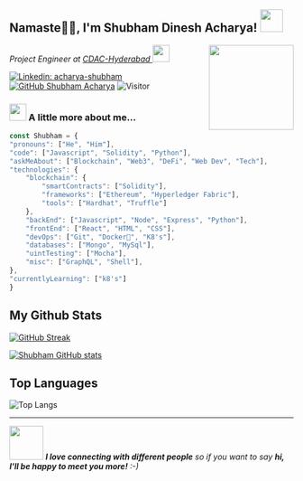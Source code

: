 <h2>  Namaste🙏🏻, I'm Shubham Dinesh Acharya! <img src="https://media1.giphy.com/media/Art6YZ7HfLhFiHPk2U/giphy.gif" width="40"></h2>
<img align=right src="https://media.giphy.com/media/M9gbBd9nbDrOTu1Mqx/giphy.gif" width="150">
<p><em>Project Engineer at <a href="https://cdac.in/index.aspx">CDAC-Hyderabad
</a><img src="https://media3.giphy.com/media/v1.Y2lkPTc5MGI3NjExMXV2aWhuNmpwaHZvOWt1Nm8xcnN0OXVhN2M4dXVqbDdhaDZ4cG5sZyZlcD12MV9pbnRlcm5hbF9naWZfYnlfaWQmY3Q9cw/cIn5fTcjnKhStIeAef/giphy.gif" width="30"> 
</em></p>
<em></em>
<p></p>
<p></p>


[![Linkedin: acharya-shubham](https://img.shields.io/badge/-acharyashubham-blue?style=flat-square&logo=Linkedin&logoColor=white&link=https://www.linkedin.com/in/acharya-shubham/)](www.linkedin.com/in/acharya-shubham)
[![GitHub Shubham Acharya](https://img.shields.io/github/followers/shubhamacharya?label=follow&style=social)](https://github.com/shubhamacharya)
![Visitor](https://visitor-badge.laobi.icu/badge?page_id=github.com/shubhamacharya)

<p></p>
<p></p>
<p></p>  


### <img src="https://media.giphy.com/media/VgCDAzcKvsR6OM0uWg/giphy.gif" width="30"> A little more about me...  

```javascript
const Shubham = {
"pronouns": ["He", "Him"],
"code": ["Javascript", "Solidity", "Python"],
"askMeAbout": ["Blockchain", "Web3", "DeFi", "Web Dev", "Tech"],
"technologies": {
    "blockchain": {
        "smartContracts": ["Solidity"],
        "frameworks": ["Ethereum", "Hyperledger Fabric"],
        "tools": ["Hardhat", "Truffle"]
    },
    "backEnd": ["Javascript", "Node", "Express", "Python"],
    "frontEnd": ["React", "HTML", "CSS"],
    "devOps": ["Git", "Docker🐳", "K8's"],
    "databases": ["Mongo", "MySql"],
    "uintTesting": ["Mocha"],
    "misc": ["GraphQL", "Shell"],
},
"currentlyLearning": ["k8's"]
}
```
## My Github Stats
[![GitHub Streak](https://streak-stats.demolab.com/?user=shubhamacharya&theme=dark)](https://streak-stats.demolab.com/?user=shubhamacharya&theme=dark)

[![Shubham GitHub stats](https://github-readme-stats.vercel.app/api?username=shubhamacharya&theme=dark)](https://github.com/shubhamacharya/github-readme-stats)

## Top Languages

 ![Top Langs](https://github-readme-stats.vercel.app/api/top-langs/?username=shubhamacharya&layout=compact)

---
<img src="https://media.giphy.com/media/LnQjpWaON8nhr21vNW/giphy.gif" width="60"> <em><b>I love connecting with different people</b> so if you want to say <b>hi, I'll be happy to meet you more!</b> :-)</em>
